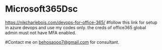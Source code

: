 # Microsoft365Dsc

https://nikcharlebois.com/devops-for-office-365/ #follow this link for setup in azure devops and use my codes only.
the creds of office365 global admin must not have MFA enabled.

#Contact me on behosaooo7@gmail.com for consultant.
